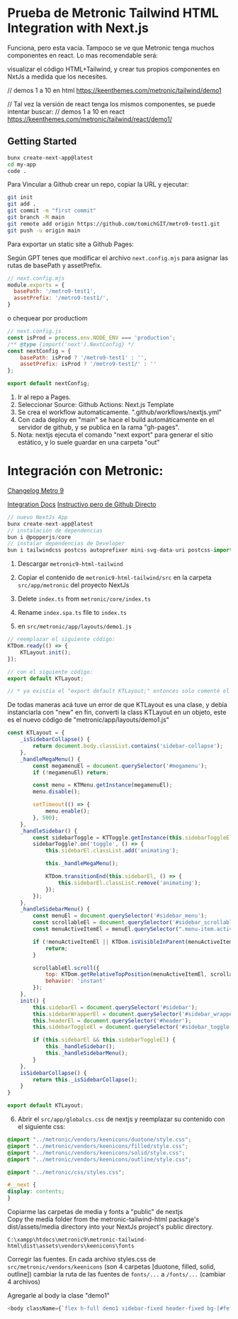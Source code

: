 # Prueba de Metronic Tailwind HTML Integration with Next.js

Funciona, pero esta vacía. Tampoco se ve que Metronic tenga muchos componentes en react. Lo mas recomendable será:

visualizar el código HTML+Tailwind, y crear tus propios componentes en NxtJs a medida que los necesites.

// demos 1 a 10 en html
https://keenthemes.com/metronic/tailwind/demo1   

// Tal vez la versión de react tenga los mismos componentes, se puede intentar buscar:
// demos 1 a 10 en react
https://keenthemes.com/metronic/tailwind/react/demo1/



## Getting Started

```bash
bunx create-next-app@latest
cd my-app
code .
```

Para Vincular a Github crear un repo, copiar la URL y ejecutar:

```bash
git init
git add .
git commit -m "first commit"
git branch -M main
git remote add origin https://github.com/tomichGIT/metro9-test1.git
git push -u origin main
```

Para exportar un static site a Github Pages:

Según GPT tenes que modificar el archivo `next.config.mjs` para asignar las rutas de basePath y assetPrefix.

```js
// next.config.mjs
module.exports = {
  basePath: '/metro9-test1',
  assetPrefix: '/metro9-test1/',
}
```
o  chequear por productiom
```js
// next.config.js
const isProd = process.env.NODE_ENV === 'production';
/** @type {import('next').NextConfig} */
const nextConfig = {
    basePath: isProd ? '/metro9-test1' : '',
    assetPrefix: isProd ? '/metro9-test1/' : ''
};

export default nextConfig;
``` 

1. Ir al repo a Pages.
2. Seleccionar Source: Github Actions: Next.js Template
3. Se crea el workflow automaticamente. ".github/workflows/nextjs.yml"
4. Con cada deploy en "main" se hace el build automáticamente en el servidor de github, y se publica en la rama "gh-pages".
5. Nota: nextjs ejecuta el comando "next export" para generar el sitio estático, y lo suele guardar en una carpeta "out"




# Integración con Metronic:

[Changelog Metro 9](https://keenthemes.com/metronic/tailwind/docs/changelog)

[Integration Docs](https://keenthemes.com/metronic/tailwind/docs/getting-started/integration/nextjs)
[Instructivo pero de Github Directo](https://github.com/keenthemes/metronic-tailwind-html-integration/tree/main/metronic-tailwind-next)

```js
// nuevo NextJs App
bunx create-next-app@latest
// instalación de dependencias
bun i @popperjs/core
// instalar dependencias de Developer
bun i tailwindcss postcss autoprefixer mini-svg-data-uri postcss-import postcss-loader postcss-nesting postcss-preset-env -D

```


1. Descargar `metronic9-html-tailwind`
2. Copiar el contenido de `metronic9-html-tailwind/src` en la carpeta `src/app/metronic` del proyecto NextJs
3. Delete `index.ts` from `metronic/core/index.ts`
4. Rename `index.spa.ts` file to `index.ts`

5. en  `src/metronic/app/layouts/demo1.js` 
    
```js   
// reemplazar el siguiente código:
KTDom.ready(() => {
    KTLayout.init();
});

// con el siguiente código:
export default KTLayout;

// * ya existia el "export default KTLayout;" entonces solo comenté el KTDom.ready
```

De todas maneras acá tuve un error de que KTLayout es una clase, y debía instanciarla con "new" en fin, converti la class KTLayout en un objeto, este es el nuevo código de "metronic/app/layouts/demo1.js"

```js
const KTLayout = {
	_isSidebarCollapse() {
		return document.body.classList.contains('sidebar-collapse');
	},
	_handleMegaMenu() {
		const megamenuEl = document.querySelector('#megamenu');
		if (!megamenuEl) return;

		const menu = KTMenu.getInstance(megamenuEl);
		menu.disable();

		setTimeout(() => {
			menu.enable();
		}, 500);
	},
	_handleSidebar() {
		const sidebarToggle = KTToggle.getInstance(this.sidebarToggleEl);
		sidebarToggle?.on('toggle', () => {
			this.sidebarEl.classList.add('animating');

			this._handleMegaMenu();

			KTDom.transitionEnd(this.sidebarEl, () => {
				this.sidebarEl.classList.remove('animating');
			});
		});
	},
	_handleSidebarMenu() {
		const menuEl = document.querySelector('#sidebar_menu');
		const scrollableEl = document.querySelector('#sidebar_scrollable');
		const menuActiveItemEl = menuEl.querySelector(".menu-item.active");

		if (!menuActiveItemEl || KTDom.isVisibleInParent(menuActiveItemEl, scrollableEl)) {
			return;
		}

		scrollableEl.scroll({
			top: KTDom.getRelativeTopPosition(menuActiveItemEl, scrollableEl) - 100,
			behavior: 'instant'
		});
	},
	init() {
		this.sidebarEl = document.querySelector('#sidebar');
		this.sidebarWrapperEl = document.querySelector('#sidebar_wrapper');
		this.headerEl = document.querySelector('#header');
		this.sidebarToggleEl = document.querySelector('#sidebar_toggle');

		if (this.sidebarEl && this.sidebarToggleEl) {
			this._handleSidebar();
			this._handleSidebarMenu();
		}
	},
	isSidebarCollapse() {
		return this._isSidebarCollapse();
	}
}

export default KTLayout;
```


6. Abrir el `src/app/globalcs.css` de nextjs y reemplazar su contenido con el siguiente css:

```css
@import "../metronic/vendors/keenicons/duotone/style.css";
@import "../metronic/vendors/keenicons/filled/style.css";
@import "../metronic/vendors/keenicons/solid/style.css";
@import "../metronic/vendors/keenicons/outline/style.css";

@import "../metronic/css/styles.css";

#__next {
display: contents;
}
```

Copiarme las carpetas de media y fonts a "public" de nextjs  
Copy the media folder from the metronic-tailwind-html package's dist/assets/media directory into your NextJs project's public directory.

`C:\xampp\htdocs\metronic9\metronic-tailwind-html\dist\assets\vendors\keenicons\fonts`


Corregir las fuentes. En cada archivo styles.css de `src/metronic/vendors/keenicons` (son 4 carpetas [duotone, filled, solid, outline]) cambiar la ruta de las fuentes de `fonts/...` a `/fonts/...` (cambiar 4 archivos)


Agregarle al body la clase "demo1"

```js
<body className={`flex h-full demo1 sidebar-fixed header-fixed bg-[#fefefe] dark:bg-coal-500 ${inter.className}`}>{children}</body>
```